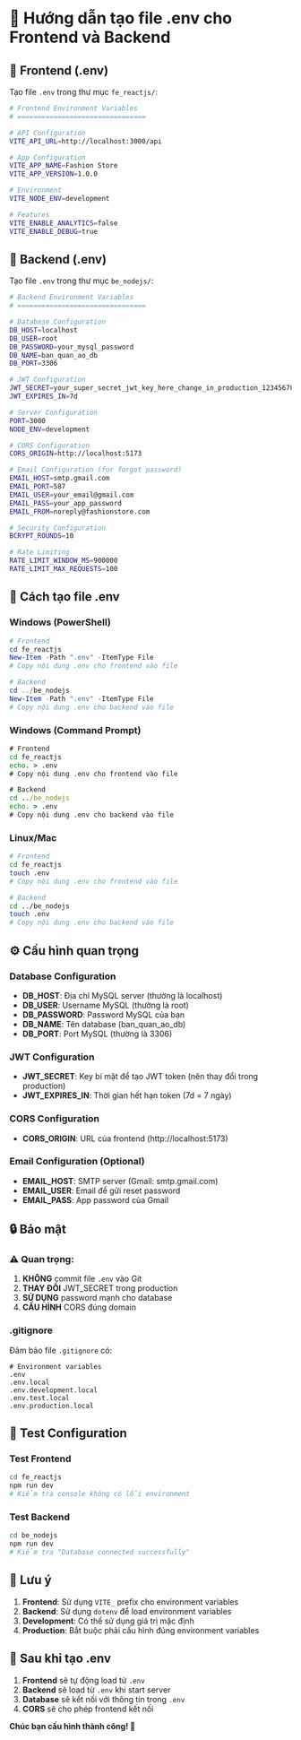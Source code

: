 # 🔧 Hướng dẫn tạo file .env cho Frontend và Backend

## 📁 Frontend (.env)

Tạo file `.env` trong thư mục `fe_reactjs/`:

```bash
# Frontend Environment Variables
# ================================

# API Configuration
VITE_API_URL=http://localhost:3000/api

# App Configuration
VITE_APP_NAME=Fashion Store
VITE_APP_VERSION=1.0.0

# Environment
VITE_NODE_ENV=development

# Features
VITE_ENABLE_ANALYTICS=false
VITE_ENABLE_DEBUG=true
```

## 📁 Backend (.env)

Tạo file `.env` trong thư mục `be_nodejs/`:

```bash
# Backend Environment Variables
# ================================

# Database Configuration
DB_HOST=localhost
DB_USER=root
DB_PASSWORD=your_mysql_password
DB_NAME=ban_quan_ao_db
DB_PORT=3306

# JWT Configuration
JWT_SECRET=your_super_secret_jwt_key_here_change_in_production_123456789
JWT_EXPIRES_IN=7d

# Server Configuration
PORT=3000
NODE_ENV=development

# CORS Configuration
CORS_ORIGIN=http://localhost:5173

# Email Configuration (for forgot password)
EMAIL_HOST=smtp.gmail.com
EMAIL_PORT=587
EMAIL_USER=your_email@gmail.com
EMAIL_PASS=your_app_password
EMAIL_FROM=noreply@fashionstore.com

# Security Configuration
BCRYPT_ROUNDS=10

# Rate Limiting
RATE_LIMIT_WINDOW_MS=900000
RATE_LIMIT_MAX_REQUESTS=100
```

## 🚀 Cách tạo file .env

### Windows (PowerShell)
```powershell
# Frontend
cd fe_reactjs
New-Item -Path ".env" -ItemType File
# Copy nội dung .env cho frontend vào file

# Backend
cd ../be_nodejs
New-Item -Path ".env" -ItemType File
# Copy nội dung .env cho backend vào file
```

### Windows (Command Prompt)
```cmd
# Frontend
cd fe_reactjs
echo. > .env
# Copy nội dung .env cho frontend vào file

# Backend
cd ../be_nodejs
echo. > .env
# Copy nội dung .env cho backend vào file
```

### Linux/Mac
```bash
# Frontend
cd fe_reactjs
touch .env
# Copy nội dung .env cho frontend vào file

# Backend
cd ../be_nodejs
touch .env
# Copy nội dung .env cho backend vào file
```

## ⚙️ Cấu hình quan trọng

### Database Configuration
- **DB_HOST**: Địa chỉ MySQL server (thường là localhost)
- **DB_USER**: Username MySQL (thường là root)
- **DB_PASSWORD**: Password MySQL của bạn
- **DB_NAME**: Tên database (ban_quan_ao_db)
- **DB_PORT**: Port MySQL (thường là 3306)

### JWT Configuration
- **JWT_SECRET**: Key bí mật để tạo JWT token (nên thay đổi trong production)
- **JWT_EXPIRES_IN**: Thời gian hết hạn token (7d = 7 ngày)

### CORS Configuration
- **CORS_ORIGIN**: URL của frontend (http://localhost:5173)

### Email Configuration (Optional)
- **EMAIL_HOST**: SMTP server (Gmail: smtp.gmail.com)
- **EMAIL_USER**: Email để gửi reset password
- **EMAIL_PASS**: App password của Gmail

## 🔒 Bảo mật

### ⚠️ Quan trọng:
1. **KHÔNG** commit file `.env` vào Git
2. **THAY ĐỔI** JWT_SECRET trong production
3. **SỬ DỤNG** password mạnh cho database
4. **CẤU HÌNH** CORS đúng domain

### .gitignore
Đảm bảo file `.gitignore` có:
```
# Environment variables
.env
.env.local
.env.development.local
.env.test.local
.env.production.local
```

## 🧪 Test Configuration

### Test Frontend
```bash
cd fe_reactjs
npm run dev
# Kiểm tra console không có lỗi environment
```

### Test Backend
```bash
cd be_nodejs
npm run dev
# Kiểm tra "Database connected successfully"
```

## 📝 Lưu ý

1. **Frontend**: Sử dụng `VITE_` prefix cho environment variables
2. **Backend**: Sử dụng `dotenv` để load environment variables
3. **Development**: Có thể sử dụng giá trị mặc định
4. **Production**: Bắt buộc phải cấu hình đúng environment variables

## 🎯 Sau khi tạo .env

1. **Frontend** sẽ tự động load từ `.env`
2. **Backend** sẽ load từ `.env` khi start server
3. **Database** sẽ kết nối với thông tin trong `.env`
4. **CORS** sẽ cho phép frontend kết nối

**Chúc bạn cấu hình thành công! 🚀**

